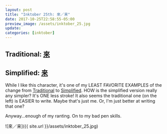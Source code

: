 ```yaml
---
layout: post
title: "Inktober 25th: 來／来"
date: 2017-10-25T22:58:55-05:00
preview_image: /assets/inktober_25.jpg
update: 
categories: [inktober]
---
```


## Traditional: [來](http://www.learnchineseez.com/read-write/traditional/view.php?code=4f86&last=1)

## Simplified: [来](http://www.learnchineseez.com/read-write/simplified/view.php?code=6765&last=1)

While I like this character, it's one of my LEAST FAVORITE EXAMPLES of the change from [Traditional](https://en.wikipedia.org/wiki/Traditional_Chinese_characters) to [Simplified](https://en.wikipedia.org/wiki/Simplified_Chinese_characters). HOW is the simplified version really any simpler? It's ONE less stroke! It also seems the traditional one (on the left) is EASIER to write. Maybe that's just me. Or, I'm just better at writing that one?

Anyway...enough of my ranting. On to my bad pen skills.

![來／来]({{ site.url }}/assets/inktober_25.jpg)

